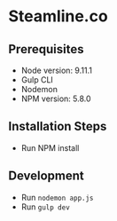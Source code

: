 # Steamline.co

## Prerequisites
- Node version: 9.11.1
- Gulp CLI
- Nodemon
- NPM version: 5.8.0

## Installation Steps
- Run NPM install

## Development
- Run `nodemon app.js`
- Run `gulp dev`
